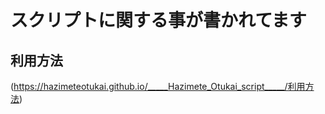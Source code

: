 # スクリプトに関する事が書かれてます


## 利用方法
(https://hazimeteotukai.github.io/_____Hazimete_Otukai_script_____/利用方法)
